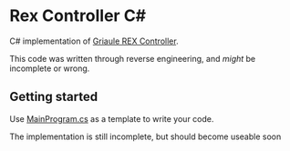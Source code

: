 # Rex Controller C#

C# implementation of [Griaule REX Controller](http://www.griaulebiometrics.com/pt-br/rex).

This code was written through reverse engineering, and _might_ be incomplete or wrong.

## Getting started

Use [MainProgram.cs](GriauleRexDotNet/MainProgram.cs) as a template to write your code.

The implementation is still incomplete, but should become useable soon
